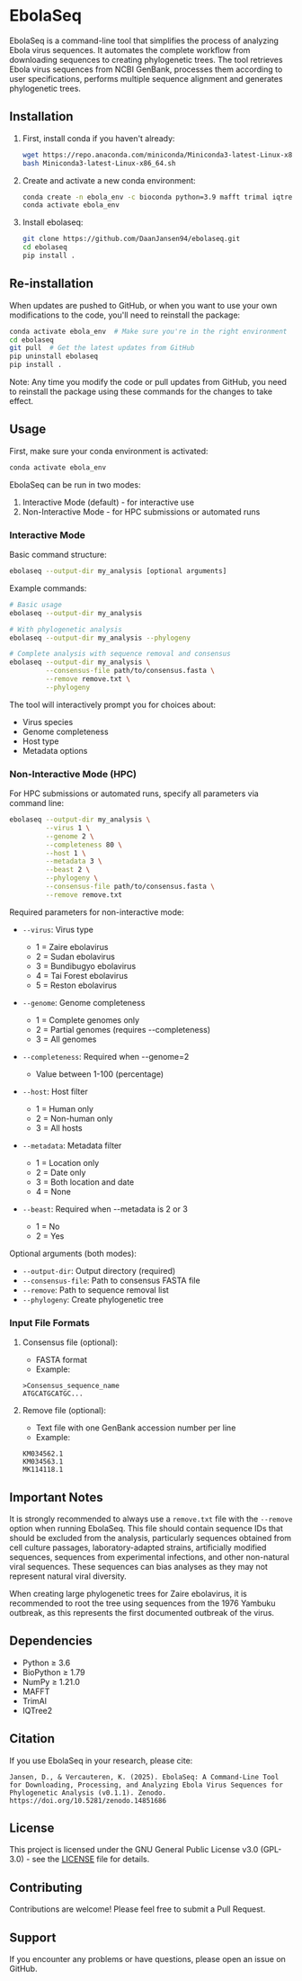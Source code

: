 # EbolaSeq

EbolaSeq is a command-line tool that simplifies the process of analyzing Ebola virus sequences. It automates the complete workflow from downloading sequences to creating phylogenetic trees. The tool retrieves Ebola virus sequences from NCBI GenBank, processes them according to user specifications, performs multiple sequence alignment and generates phylogenetic trees.

## Installation

1. First, install conda if you haven't already:
   ```bash
   wget https://repo.anaconda.com/miniconda/Miniconda3-latest-Linux-x86_64.sh
   bash Miniconda3-latest-Linux-x86_64.sh
   ```

2. Create and activate a new conda environment:
   ```bash
   conda create -n ebola_env -c bioconda python=3.9 mafft trimal iqtree
   conda activate ebola_env
   ```

3. Install ebolaseq:
   ```bash
   git clone https://github.com/DaanJansen94/ebolaseq.git
   cd ebolaseq
   pip install .
   ```

## Re-installation

When updates are pushed to GitHub, or when you want to use your own modifications to the code, you'll need to reinstall the package:

```bash
conda activate ebola_env  # Make sure you're in the right environment
cd ebolaseq
git pull  # Get the latest updates from GitHub
pip uninstall ebolaseq
pip install .
```

Note: Any time you modify the code or pull updates from GitHub, you need to reinstall the package using these commands for the changes to take effect.

## Usage

First, make sure your conda environment is activated:
```bash
conda activate ebola_env
```

EbolaSeq can be run in two modes:
1. Interactive Mode (default) - for interactive use
2. Non-Interactive Mode - for HPC submissions or automated runs

### Interactive Mode

Basic command structure:
```bash
ebolaseq --output-dir my_analysis [optional arguments]
```

Example commands:
```bash
# Basic usage
ebolaseq --output-dir my_analysis

# With phylogenetic analysis
ebolaseq --output-dir my_analysis --phylogeny

# Complete analysis with sequence removal and consensus
ebolaseq --output-dir my_analysis \
         --consensus-file path/to/consensus.fasta \
         --remove remove.txt \
         --phylogeny
```

The tool will interactively prompt you for choices about:
- Virus species
- Genome completeness
- Host type
- Metadata options

### Non-Interactive Mode (HPC)

For HPC submissions or automated runs, specify all parameters via command line:

```bash
ebolaseq --output-dir my_analysis \
         --virus 1 \
         --genome 2 \
         --completeness 80 \
         --host 1 \
         --metadata 3 \
         --beast 2 \
         --phylogeny \
         --consensus-file path/to/consensus.fasta \
         --remove remove.txt
```

Required parameters for non-interactive mode:
- `--virus`: Virus type
  - 1 = Zaire ebolavirus
  - 2 = Sudan ebolavirus
  - 3 = Bundibugyo ebolavirus
  - 4 = Tai Forest ebolavirus
  - 5 = Reston ebolavirus

- `--genome`: Genome completeness
  - 1 = Complete genomes only
  - 2 = Partial genomes (requires --completeness)
  - 3 = All genomes

- `--completeness`: Required when --genome=2
  - Value between 1-100 (percentage)

- `--host`: Host filter
  - 1 = Human only
  - 2 = Non-human only
  - 3 = All hosts

- `--metadata`: Metadata filter
  - 1 = Location only
  - 2 = Date only
  - 3 = Both location and date
  - 4 = None

- `--beast`: Required when --metadata is 2 or 3
  - 1 = No
  - 2 = Yes

Optional arguments (both modes):
- `--output-dir`: Output directory (required)
- `--consensus-file`: Path to consensus FASTA file
- `--remove`: Path to sequence removal list
- `--phylogeny`: Create phylogenetic tree

### Input File Formats

1. Consensus file (optional):
   - FASTA format
   - Example:
   ```
   >Consensus_sequence_name
   ATGCATGCATGC...
   ```

2. Remove file (optional):
   - Text file with one GenBank accession number per line
   - Example:
   ```
   KM034562.1
   KM034563.1
   MK114118.1
   ```

## Important Notes

It is strongly recommended to always use a `remove.txt` file with the `--remove` option when running EbolaSeq. This file should contain sequence IDs that should be excluded from the analysis, particularly sequences obtained from cell culture passages, laboratory-adapted strains, artificially modified sequences, sequences from experimental infections, and other non-natural viral sequences. These sequences can bias analyses as they may not represent natural viral diversity.

When creating large phylogenetic trees for Zaire ebolavirus, it is recommended to root the tree using sequences from the 1976 Yambuku outbreak, as this represents the first documented outbreak of the virus.

## Dependencies

- Python ≥ 3.6
- BioPython ≥ 1.79
- NumPy ≥ 1.21.0
- MAFFT
- TrimAl
- IQTree2

## Citation

If you use EbolaSeq in your research, please cite:

```
Jansen, D., & Vercauteren, K. (2025). EbolaSeq: A Command-Line Tool for Downloading, Processing, and Analyzing Ebola Virus Sequences for Phylogenetic Analysis (v0.1.1). Zenodo. https://doi.org/10.5281/zenodo.14851686
```

## License

This project is licensed under the GNU General Public License v3.0 (GPL-3.0) - see the [LICENSE](LICENSE) file for details.

## Contributing

Contributions are welcome! Please feel free to submit a Pull Request.

## Support

If you encounter any problems or have questions, please open an issue on GitHub.
